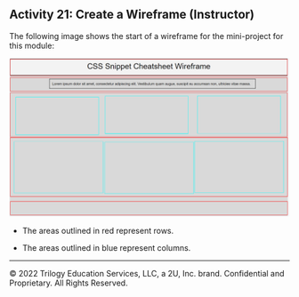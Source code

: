 ## Activity 21: Create a Wireframe (Instructor)

The following image shows the start of a wireframe for the mini-project for this module:

![Example of an unfinished wireframe with its row and columns highlighted.](assets/Images/01-unfinished-wireframe.png)

* The areas outlined in red represent rows.

* The areas outlined in blue represent columns.

---
© 2022 Trilogy Education Services, LLC, a 2U, Inc. brand. Confidential and Proprietary. All Rights Reserved.